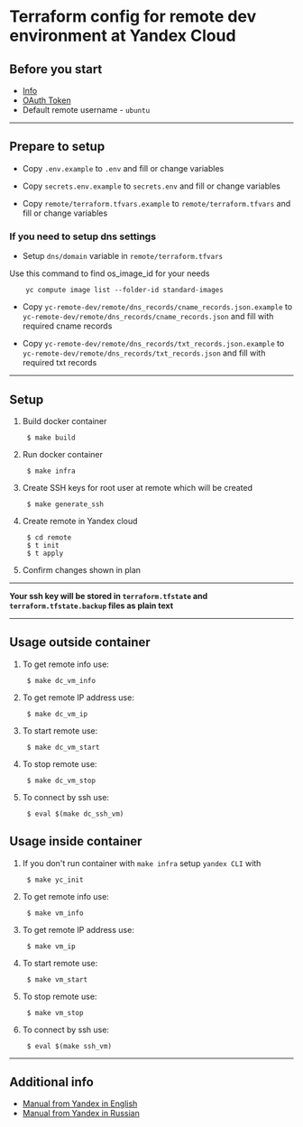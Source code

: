 # Terraform config for remote dev environment at Yandex Cloud

## Before you start

- [Info](https://cloud.yandex.com/en-ru/docs/solutions/infrastructure-management/terraform-quickstart#before-you-begin)
- [OAuth Token](https://cloud.yandex.com/en-ru/docs/iam/concepts/authorization/oauth-token)
- Default remote username - `ubuntu`

***

## Prepare to setup

- Copy `.env.example` to `.env` and fill or change variables

- Copy `secrets.env.example` to `secrets.env` and fill or change variables

- Copy `remote/terraform.tfvars.example` to `remote/terraform.tfvars` and fill or change variables

### If you need to setup dns settings

- Setup `dns/domain` variable in `remote/terraform.tfvars`

Use this command to find os_image_id for your needs

        yc compute image list --folder-id standard-images

- Copy `yc-remote-dev/remote/dns_records/cname_records.json.example` to `yc-remote-dev/remote/dns_records/cname_records.json` and fill with required cname records

- Copy `yc-remote-dev/remote/dns_records/txt_records.json.example` to `yc-remote-dev/remote/dns_records/txt_records.json` and fill with required txt records

***

## Setup

1. Build docker container

        $ make build

1. Run docker container

        $ make infra

1. Create SSH keys for root user at remote which will be created

        $ make generate_ssh

1. Create remote in Yandex cloud

        $ cd remote
        $ t init
        $ t apply

1. Confirm changes shown in plan

***

**Your ssh key will be stored in `terraform.tfstate` and `terraform.tfstate.backup` files as plain text**

***

## Usage outside container

1. To get remote info use:

        $ make dc_vm_info

1. To get remote IP address use:

        $ make dc_vm_ip

1. To start remote use:

        $ make dc_vm_start

1. To stop remote use:

        $ make dc_vm_stop

1. To connect by ssh use:

        $ eval $(make dc_ssh_vm)

## Usage inside container

1. If you don't run container with `make infra` setup `yandex CLI` with

        $ make yc_init

1. To get remote info use:

        $ make vm_info

1. To get remote IP address use:

        $ make vm_ip

1. To start remote use:

        $ make vm_start

1. To stop remote use:

        $ make vm_stop

1. To connect by ssh use:

        $ eval $(make ssh_vm)

***

## Additional info

- [Manual from Yandex in English](https://cloud.yandex.com/en-ru/docs/solutions/infrastructure-management/terraform-quickstart)
- [Manual from Yandex in Russian](https://cloud.yandex.ru/docs/solutions/infrastructure-management/terraform-quickstart)
